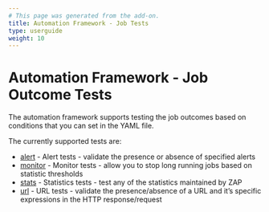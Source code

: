```yaml
---
# This page was generated from the add-on.
title: Automation Framework - Job Tests
type: userguide
weight: 10
---
```


# Automation Framework - Job Outcome Tests

The automation framework supports testing the job outcomes based on conditions that you can set in the YAML file.

The currently supported tests are:

* [alert](/docs/desktop/addons/automation-framework/test-alert/) - Alert tests - validate the presence or absence of specified alerts
* [monitor](/docs/desktop/addons/automation-framework/test-monitor/) - Monitor tests - allow you to stop long running jobs based on statistic thresholds
* [stats](/docs/desktop/addons/automation-framework/test-stats/) - Statistics tests - test any of the statistics maintained by ZAP
* [url](/docs/desktop/addons/automation-framework/test-url/) - URL tests - validate the presence/absence of a URL and it’s specific expressions in the HTTP response/request
